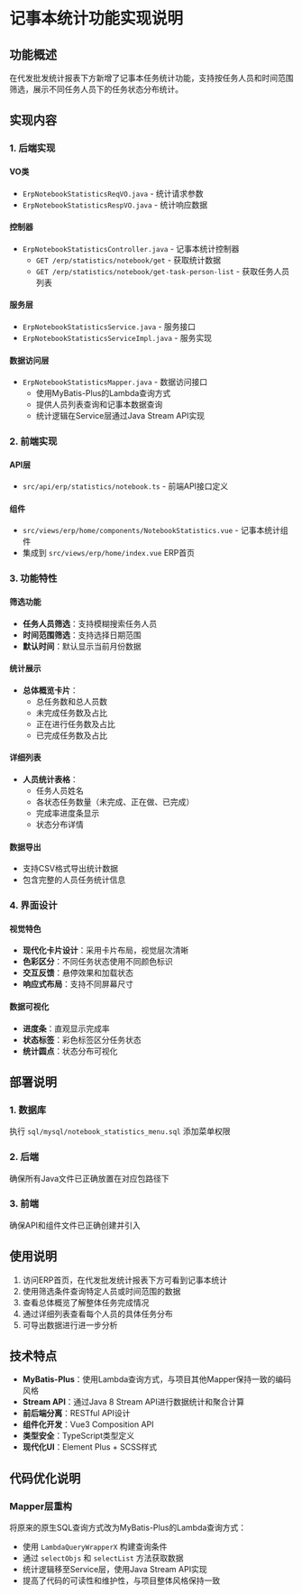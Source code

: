 # 记事本统计功能实现说明

## 功能概述

在代发批发统计报表下方新增了记事本任务统计功能，支持按任务人员和时间范围筛选，展示不同任务人员下的任务状态分布统计。

## 实现内容

### 1. 后端实现

#### VO类
- `ErpNotebookStatisticsReqVO.java` - 统计请求参数
- `ErpNotebookStatisticsRespVO.java` - 统计响应数据

#### 控制器
- `ErpNotebookStatisticsController.java` - 记事本统计控制器
  - `GET /erp/statistics/notebook/get` - 获取统计数据
  - `GET /erp/statistics/notebook/get-task-person-list` - 获取任务人员列表

#### 服务层
- `ErpNotebookStatisticsService.java` - 服务接口
- `ErpNotebookStatisticsServiceImpl.java` - 服务实现

#### 数据访问层
- `ErpNotebookStatisticsMapper.java` - 数据访问接口
  - 使用MyBatis-Plus的Lambda查询方式
  - 提供人员列表查询和记事本数据查询
  - 统计逻辑在Service层通过Java Stream API实现

### 2. 前端实现

#### API层
- `src/api/erp/statistics/notebook.ts` - 前端API接口定义

#### 组件
- `src/views/erp/home/components/NotebookStatistics.vue` - 记事本统计组件
- 集成到 `src/views/erp/home/index.vue` ERP首页

### 3. 功能特性

#### 筛选功能
- **任务人员筛选**：支持模糊搜索任务人员
- **时间范围筛选**：支持选择日期范围
- **默认时间**：默认显示当前月份数据

#### 统计展示
- **总体概览卡片**：
  - 总任务数和总人员数
  - 未完成任务数及占比
  - 正在进行任务数及占比
  - 已完成任务数及占比

#### 详细列表
- **人员统计表格**：
  - 任务人员姓名
  - 各状态任务数量（未完成、正在做、已完成）
  - 完成率进度条显示
  - 状态分布详情

#### 数据导出
- 支持CSV格式导出统计数据
- 包含完整的人员任务统计信息

### 4. 界面设计

#### 视觉特色
- **现代化卡片设计**：采用卡片布局，视觉层次清晰
- **色彩区分**：不同任务状态使用不同颜色标识
- **交互反馈**：悬停效果和加载状态
- **响应式布局**：支持不同屏幕尺寸

#### 数据可视化
- **进度条**：直观显示完成率
- **状态标签**：彩色标签区分任务状态
- **统计圆点**：状态分布可视化

## 部署说明

### 1. 数据库
执行 `sql/mysql/notebook_statistics_menu.sql` 添加菜单权限

### 2. 后端
确保所有Java文件已正确放置在对应包路径下

### 3. 前端
确保API和组件文件已正确创建并引入

## 使用说明

1. 访问ERP首页，在代发批发统计报表下方可看到记事本统计
2. 使用筛选条件查询特定人员或时间范围的数据
3. 查看总体概览了解整体任务完成情况
4. 通过详细列表查看每个人员的具体任务分布
5. 可导出数据进行进一步分析

## 技术特点

- **MyBatis-Plus**：使用Lambda查询方式，与项目其他Mapper保持一致的编码风格
- **Stream API**：通过Java 8 Stream API进行数据统计和聚合计算
- **前后端分离**：RESTful API设计
- **组件化开发**：Vue3 Composition API
- **类型安全**：TypeScript类型定义
- **现代化UI**：Element Plus + SCSS样式

## 代码优化说明

### Mapper层重构
将原来的原生SQL查询方式改为MyBatis-Plus的Lambda查询方式：
- 使用 `LambdaQueryWrapperX` 构建查询条件
- 通过 `selectObjs` 和 `selectList` 方法获取数据
- 统计逻辑移至Service层，使用Java Stream API实现
- 提高了代码的可读性和维护性，与项目整体风格保持一致 
